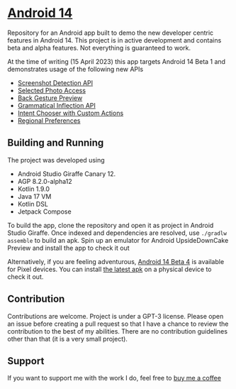 # [Android 14](https://developer.android.com/about/versions/14)

Repository for an Android app built to demo the new developer centric features in Android 14. This project is in active development and contains beta and alpha features. 
Not everything is guaranteed to work. 

At the time of writing (15 April 2023) this app targets Android 14 Beta 1 and demonstrates usage of the following new APIs
- [Screenshot Detection API](https://developer.android.com/about/versions/14/features/screenshot-detection)
- [Selected Photo Access](https://developer.android.com/about/versions/14/changes/partial-photo-video-access)
- [Back Gesture Preview](https://developer.android.com/guide/navigation/predictive-back-gesture)
- [Grammatical Inflection API](https://developer.android.com/about/versions/14/features/grammatical-inflection)
- [Intent Chooser with Custom Actions](https://developer.android.com/about/versions/14/features#sharesheet-improvements)
- [Regional Preferences](https://developer.android.com/about/versions/14/features#regional-preferences)

## Building and Running

The project was developed using
- Android Studio Giraffe Canary 12. 
- AGP 8.2.0-alpha12
- Kotlin 1.9.0
- Java 17 VM
- Kotlin DSL
- Jetpack Compose
  
To build the app, clone the repository and open it as project in Android Studio Giraffe. Once indexed and dependencies are resolved, use `./gradlw assemble` to build an apk.
Spin up an emulator for Android UpsideDownCake Preview and install the app to check it out

Alternatively, if you are feeling adventurous, [Android 14 Beta 4](https://developer.android.com/about/versions/14/get) is available for Pixel devices. You can install [the latest apk](https://github.com/kartikarora/android-14/releases/latest) on a physical device to check it out.

## Contribution

Contributions are welcome. Project is under a GPT-3 license. Please open an issue before creating a pull request so that I have a chance to review the contribution to the best of my abilities.
There are no contribution guidelines other than that (it is a very small project).

## Support

If you want to support me with the work I do, feel free to [buy me a coffee](https://www.buymeacoffee.com/kartikarora)
